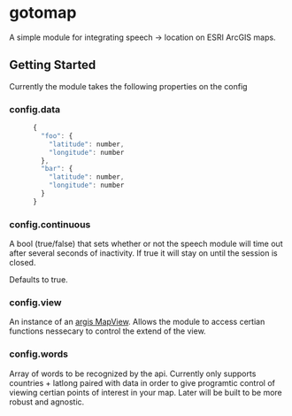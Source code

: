 # gotomap
A simple module for integrating speech -> location on ESRI ArcGIS maps.


## Getting Started

Currently the module takes the following properties on the config

  ### config.data
```javascript
      {
        "foo": {
          "latitude": number,
          "longitude": number
        },
        "bar": {
          "latitude": number,
          "longitude": number
        }
      }
```

  ### config.continuous

A bool (true/false) that sets whether or not the speech module will
time out after several seconds of inactivity. If true it will stay on until the
session is closed. 

Defaults to true.

### config.view
An instance of an [argis MapView](https://developers.arcgis.com/javascript/latest/api-reference/esri-views-MapView.html). Allows the module to access certian functions
nessecary to control the extend of the view. 

### config.words
Array of words to be recognized by the api. Currently only supports countries + latlong paired with data in order to give programtic control of viewing certian points of interest in your map. Later will be built to be more robust and agnostic. 